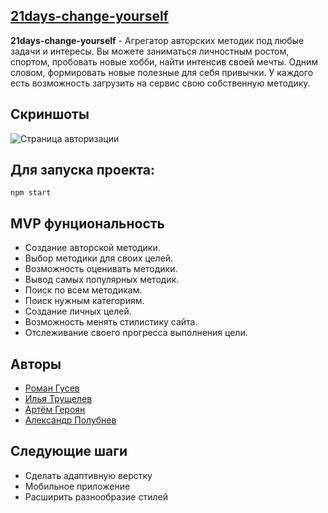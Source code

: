    ## [21days-change-yourself](https://changeyourself-21days.herokuapp.com/)
**21days-change-yourself** - Агрегатор авторских методик под любые задачи и интересы. Вы можете заниматься личностным ростом, спортом, пробовать новые хобби, найти интенсив своей мечты. Одним словом, формировать новые полезные для себя привычки. У каждого есть возможность загрузить на сервис свою собственную методику.
## Скриншоты
![Страница авторизации](/public/download) 

## Для запуска проекта:
```
npm start
```
## MVP фунциональность
* Создание авторской методики.
* Выбор методики для своих целей.
* Возможность оценивать методики.
* Вывод самых популярных методик.
* Поиск по всем методикам.
* Поиск нужным категориям.
* Создание личных целей.
* Возможность менять стилистику сайта.
* Отслеживание своего прогресса выполнения цели.
## Авторы
- [Роман Гусев](https://github.com/gusevroman)
- [Илья Трущелев](https://github.com/truschelev-ilya)
- [Артём Героян](https://github.com/artemmartov)
- [Александр Полубнев](https://github.com/alexpolubnev)
## Следующие шаги
- Сделать адаптивную верстку
- Мобильное приложение
- Расширить разнообразие стилей
